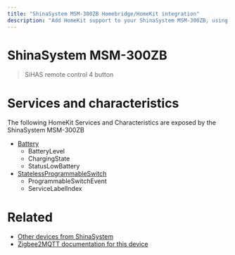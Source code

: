 ```yaml
---
title: "ShinaSystem MSM-300ZB Homebridge/HomeKit integration"
description: "Add HomeKit support to your ShinaSystem MSM-300ZB, using Homebridge, Zigbee2MQTT and homebridge-z2m."
---
```

<!---
This file has been GENERATED using src/docgen/docgen.ts
DO NOT EDIT THIS FILE MANUALLY!
-->
# ShinaSystem MSM-300ZB
> SiHAS remote control 4 button


# Services and characteristics
The following HomeKit Services and Characteristics are exposed by
the ShinaSystem MSM-300ZB

* [Battery](../../battery.md)
  * BatteryLevel
  * ChargingState
  * StatusLowBattery
* [StatelessProgrammableSwitch](../../action.md)
  * ProgrammableSwitchEvent
  * ServiceLabelIndex


# Related
* [Other devices from ShinaSystem](../index.md#shinasystem)
* [Zigbee2MQTT documentation for this device](https://www.zigbee2mqtt.io/devices/MSM-300ZB.html)